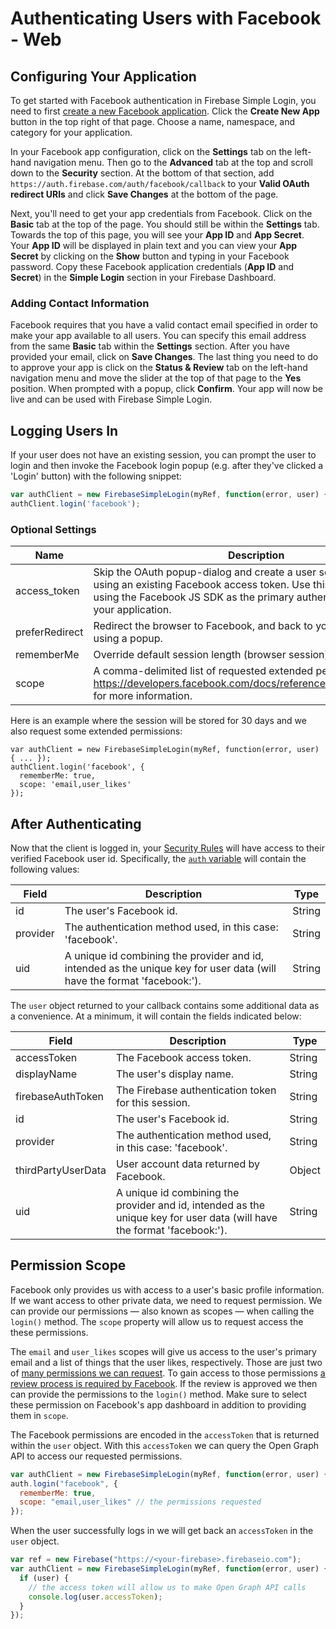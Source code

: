 # Authenticating Users with Facebook - Web


## Configuring Your Application

To get started with Facebook authentication in Firebase Simple Login, you need to first [create a new Facebook application](https://developers.facebook.com/apps). Click the __Create New App__ button in the top right of that page. Choose a name, namespace, and category for your application.

In your Facebook app configuration, click on the __Settings__ tab on the left-hand navigation menu. Then go to the __Advanced__ tab at the top and scroll down to the __Security__ section. At the bottom of that section, add `https://auth.firebase.com/auth/facebook/callback` to your __Valid OAuth redirect URIs__ and click __Save Changes__ at the bottom of the page.

Next, you'll need to get your app credentials from Facebook. Click on the __Basic__ tab at the top of the page. You should still be within the __Settings__ tab. Towards the top of this page, you will see your __App ID__ and __App Secret__. Your __App ID__ will be displayed in plain text and you can view your __App Secret__ by clicking on the __Show__ button and typing in your Facebook password. Copy these Facebook application credentials (__App ID__ and __Secret__) in the __Simple Login__ section in your Firebase Dashboard.

### Adding Contact Information

Facebook requires that you have a valid contact email specified in order to make your app available to all users. You can specify this email address from the same __Basic__ tab within the __Settings__ section. After you have provided your email, click on __Save Changes__. The last thing you need to do to approve your app is click on the __Status & Review__ tab on the left-hand navigation menu and move the slider at the top of that page to the __Yes__ position. When prompted with a popup, click __Confirm__. Your app will now be live and can be used with Firebase Simple Login.


## Logging Users In

If your user does not have an existing session, you can prompt the user to login and then invoke the Facebook login popup (e.g. after they've clicked a 'Login' button) with the following snippet:

```javascript
var authClient = new FirebaseSimpleLogin(myRef, function(error, user) { ... });
authClient.login('facebook');
```

### Optional Settings

| Name | Description | Type |
| --- | --- | --- |
| access_token | Skip the OAuth popup-dialog and create a user session directly using an existing Facebook access token. Use this option to continue using the Facebook JS SDK as the primary authentication method in your application. | String |
| preferRedirect | Redirect the browser to Facebook, and back to your site, instead of using a popup. | Boolean |
| rememberMe | Override default session length (browser session) to be 30 days. | Boolean |
| scope | A comma-delimited list of requested extended permissions. See https://developers.facebook.com/docs/reference/login/#permissions for more information. | String |

Here is an example where the session will be stored for 30 days and we also request some extended permissions:

```
var authClient = new FirebaseSimpleLogin(myRef, function(error, user) { ... });
authClient.login('facebook', {
  rememberMe: true,
  scope: 'email,user_likes'
});
```


## After Authenticating

Now that the client is logged in, your [Security Rules](https://www.firebase.com/docs/web/guide/securing-data.html) will have access to their verified Facebook user id. Specifically, the [`auth` variable](TODO) will contain the following values:

| Field | Description | Type |
| --- | --- | --- |
| id | The user's Facebook id. | String |
| provider | The authentication method used, in this case: 'facebook'. | String |
| uid | A unique id combining the provider and id, intended as the unique key for user data (will have the format 'facebook:<id>'). | String |

The `user` object returned to your callback contains some additional data as a convenience. At a minimum, it will contain the fields indicated below:

| Field | Description | Type |
| --- | --- | --- |
| accessToken | The Facebook access token. | String |
| displayName | The user's display name. | String |
| firebaseAuthToken | The Firebase authentication token for this session. | String |
| id | The user's Facebook id. | String |
| provider | The authentication method used, in this case: 'facebook'. | String |
| thirdPartyUserData | User account data returned by Facebook. | Object |
| uid | A unique id combining the provider and id, intended as the unique key for user data (will have the format 'facebook:<id>'). | String |


## Permission Scope

Facebook only provides us with access to a user's basic profile information. If we want access to other private data, we need to request permission. We can provide our permissions — also known as scopes — when calling the `login()` method. The `scope` property will allow us to request access the these permissions.

The `email` and `user_likes` scopes will give us access to the user's primary email and a list of things that the user likes, respectively. Those are just two of [many permissions we can request](https://developers.facebook.com/docs/facebook-login/permissions/). To gain access to those permissions [a review process is required by Facebook](https://developers.facebook.com/docs/facebook-login/permissions/#review). If the review is approved we then can provide the permissions to the `login()` method. Make sure to select these permission on Facebook's app dashboard in addition to providing them in `scope`.

The Facebook permissions are encoded in the `accessToken` that is returned within the `user` object. With this `accessToken` we can query the Open Graph API to access our requested permissions.

```javascript
var authClient = new FirebaseSimpleLogin(myRef, function(error, user) { ... });
auth.login("facebook", {
  rememberMe: true,
  scope: "email,user_likes" // the permissions requested
});
```

When the user successfully logs in we will get back an `accessToken` in the `user` object.

```javascript
var ref = new Firebase("https://<your-firebase>.firebaseio.com");
var authClient = new FirebaseSimpleLogin(myRef, function(error, user) {
  if (user) {
    // the access token will allow us to make Open Graph API calls
    console.log(user.accessToken);
  }
});
```
